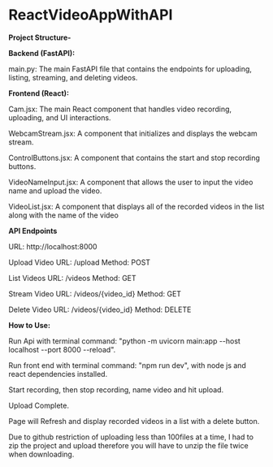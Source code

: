 # ReactVideoAppWithAPI
**Project Structure-**

**Backend (FastAPI):**

main.py: The main FastAPI file that contains the endpoints for uploading, listing, streaming, and deleting videos.

**Frontend (React):**

Cam.jsx: The main React component that handles video recording, uploading, and UI interactions.

WebcamStream.jsx: A component that initializes and displays the webcam stream.

ControlButtons.jsx: A component that contains the start and stop recording buttons.

VideoNameInput.jsx: A component that allows the user to input the video name and upload the video.

VideoList.jsx: A component that displays all of the recorded videos in the list along with the name of the video

**API Endpoints**

URL: http://localhost:8000

Upload Video
URL: /upload
Method: POST

List Videos
URL: /videos
Method: GET

Stream Video
URL: /videos/{video_id}
Method: GET

Delete Video
URL: /videos/{video_id}
Method: DELETE

**How to Use:**

Run Api with terminal command: "python -m uvicorn main:app --host localhost --port 8000 --reload". 

Run front end with terminal command: "npm run dev", with node js and react dependencies installed.  

Start recording, then stop recording, name video and hit upload. 

Upload Complete.

Page will Refresh and display recorded videos in a list with a delete button. 

Due to github restriction of uploading less than 100files at a time, I had to zip the project and upload therefore you will have to unzip the file twice when downloading. 
